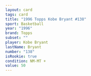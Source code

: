 ```yaml
---
layout: card
tags: card
title: "1996 Topps Kobe Bryant #138"
sport: Basketball
year: "1996"
brand: Topps
subset: ""
player: Kobe Bryant
lastName: Bryant
number: "138"
isRookie: true
condition: NM-MT +
value: 50
---
```

